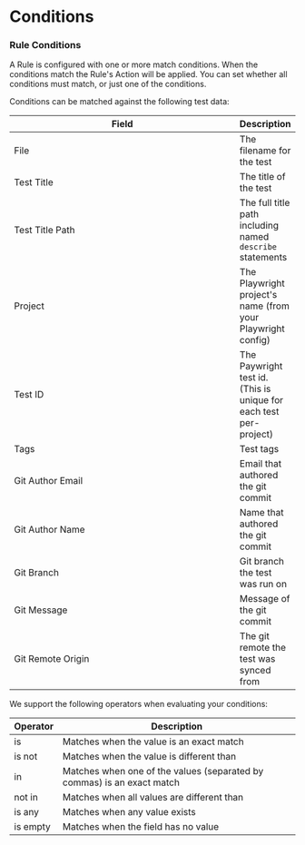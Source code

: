 # Conditions

### Rule Conditions

A Rule is configured with one or more match conditions.  When the conditions match the Rule's Action will be applied. You can set whether all conditions must match, or just one of the conditions.

Conditions can be matched against the following test data:

<table><thead><tr><th width="385">Field</th><th>Description</th></tr></thead><tbody><tr><td>File</td><td>The filename for the test</td></tr><tr><td>Test Title</td><td>The title of the test</td></tr><tr><td>Test Title Path</td><td>The full title path including named <code>describe</code> statements</td></tr><tr><td>Project</td><td>The Playwright project's name (from your Playwright config)</td></tr><tr><td>Test ID</td><td>The Paywright test id. (This is unique for each test per-project)</td></tr><tr><td>Tags</td><td>Test tags</td></tr><tr><td>Git Author Email</td><td>Email that authored the git commit</td></tr><tr><td>Git Author Name</td><td>Name that authored the git commit</td></tr><tr><td>Git Branch</td><td>Git branch the test was run on</td></tr><tr><td>Git Message</td><td>Message of the git commit</td></tr><tr><td>Git Remote Origin</td><td>The git remote the test was synced from</td></tr></tbody></table>

We support the following operators when evaluating your conditions:

| Operator | Description                                                            |
| -------- | ---------------------------------------------------------------------- |
| is       | Matches when the value is an exact match                               |
| is not   | Matches when the value is different than                               |
| in       | Matches when one of the values (separated by commas) is an exact match |
| not in   | Matches when all values are different than                             |
| is any   | Matches when any value exists                                          |
| is empty | Matches when the field has no value                                    |

